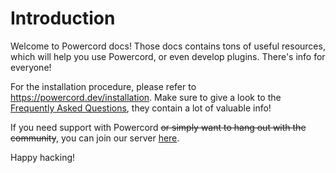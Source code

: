 # Introduction
Welcome to Powercord docs! Those docs contains tons of useful resources, which will help you use Powercord, or
even develop plugins. There's info for everyone!

For the installation procedure, please refer to https://powercord.dev/installation. Make sure to give a look to the
[Frequently Asked Questions](https://powercord.dev/faq), they contain a lot of valuable info!

If you need support with Powercord ~~or simply want to hang out with the community~~, you can join our server
[here](https://discord.gg/nFRHhDk).

Happy hacking!
